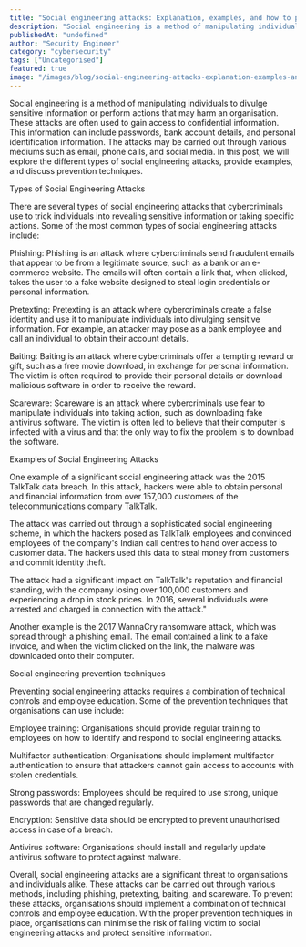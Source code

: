 ```yaml
---
title: "Social engineering attacks: Explanation, examples, and how to prevent them"
description: "Social engineering is a method of manipulating individuals to divulge sensitive information or perform actions that may harm an organisation. These attacks are ..."
publishedAt: "undefined"
author: "Security Engineer"
category: "cybersecurity"
tags: ["Uncategorised"]
featured: true
image: "/images/blog/social-engineering-attacks-explanation-examples-and-how-to-prevent-them-featured.jpeg"
---
```


Social engineering is a method of manipulating individuals to divulge sensitive information or perform actions that may harm an organisation. These attacks are often used to gain access to confidential information. This information can include passwords, bank account details, and personal identification information. The attacks may be carried out through various mediums such as email, phone calls, and social media. In this post, we will explore the different types of social engineering attacks, provide examples, and discuss prevention techniques.

Types of Social Engineering Attacks

There are several types of social engineering attacks that cybercriminals use to trick individuals into revealing sensitive information or taking specific actions. Some of the most common types of social engineering attacks include:

Phishing: Phishing is an attack where cybercriminals send fraudulent emails that appear to be from a legitimate source, such as a bank or an e-commerce website. The emails will often contain a link that, when clicked, takes the user to a fake website designed to steal login credentials or personal information.

Pretexting: Pretexting is an attack where cybercriminals create a false identity and use it to manipulate individuals into divulging sensitive information. For example, an attacker may pose as a bank employee and call an individual to obtain their account details.

Baiting: Baiting is an attack where cybercriminals offer a tempting reward or gift, such as a free movie download, in exchange for personal information. The victim is often required to provide their personal details or download malicious software in order to receive the reward.

Scareware: Scareware is an attack where cybercriminals use fear to manipulate individuals into taking action, such as downloading fake antivirus software. The victim is often led to believe that their computer is infected with a virus and that the only way to fix the problem is to download the software.

Examples of Social Engineering Attacks

One example of a significant social engineering attack was the 2015 TalkTalk data breach. In this attack, hackers were able to obtain personal and financial information from over 157,000 customers of the telecommunications company TalkTalk.

The attack was carried out through a sophisticated social engineering scheme, in which the hackers posed as TalkTalk employees and convinced employees of the company's Indian call centres to hand over access to customer data. The hackers used this data to steal money from customers and commit identity theft.

The attack had a significant impact on TalkTalk's reputation and financial standing, with the company losing over 100,000 customers and experiencing a drop in stock prices. In 2016, several individuals were arrested and charged in connection with the attack."

Another example is the 2017 WannaCry ransomware attack, which was spread through a phishing email. The email contained a link to a fake invoice, and when the victim clicked on the link, the malware was downloaded onto their computer.

Social engineering prevention techniques

Preventing social engineering attacks requires a combination of technical controls and employee education. Some of the prevention techniques that organisations can use include:

Employee training: Organisations should provide regular training to employees on how to identify and respond to social engineering attacks.

Multifactor authentication: Organisations should implement multifactor authentication to ensure that attackers cannot gain access to accounts with stolen credentials.

Strong passwords: Employees should be required to use strong, unique passwords that are changed regularly.

Encryption: Sensitive data should be encrypted to prevent unauthorised access in case of a breach.

Antivirus software: Organisations should install and regularly update antivirus software to protect against malware.

Overall, social engineering attacks are a significant threat to organisations and individuals alike. These attacks can be carried out through various methods, including phishing, pretexting, baiting, and scareware. To prevent these attacks, organisations should implement a combination of technical controls and employee education. With the proper prevention techniques in place, organisations can minimise the risk of falling victim to social engineering attacks and protect sensitive information.
